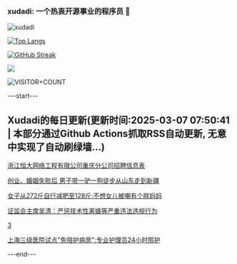 ### xudadi: 一个热衷开源事业的程序员 👋

![xudadi](https://github-readme-stats-git-masterorgs-github-readme-stats-team.vercel.app/api?username=xudadi)

[![Top Langs](https://github-readme-stats.vercel.app/api/top-langs/?username=xudadi)](https://github.com/anuraghazra/github-readme-stats)

[![GitHub Streak](https://streak-stats.demolab.com?user=xudadi&locale=zh_Hans)](https://git.io/streak-stats)

![](https://raw.githubusercontent.com/xudadi/xudadi/main/assets/github-contribution-grid-snake.svg)

![VISITOR+COUNT](https://komarev.com/ghpvc/?username=xudadi&label=VISITOR+COUNT)


---start---

## Xudadi的每日更新(更新时间:2025-03-07 07:50:41 | 本部分通过Github Actions抓取RSS自动更新, 无意中实现了自动刷绿墙...)

[浙江恒大网络工程有限公司重庆分公司招聘信息表](https://www.gongkaoleida.com/article/2312094)

[创业、婚姻失败后 男子带一驴一狗徒步从山东走到新疆](https://m.163.com/news/article/JPVS5FET00019B3E.html)

[女子从272斤自行减肥至128斤:不想女儿被嘲有个胖妈妈](https://m.163.com/news/article/JPTS6UOA05561G0D.html)

[证监会主席吴清：严惩技术性离婚等严重违法违规行为](https://m.163.com/news/article/JPVU50S6000189PS.html)

[3](https://m.163.com/touch/news/sub/domestic)

[上海三级医院试点"免陪护病房":专业护理员24小时照护](https://m.163.com/news/article/JPTMKRNM053469KO.html)

---end---
